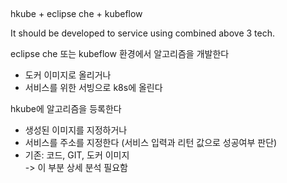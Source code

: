 ## 
hkube + eclipse che + kubeflow

It should be developed to service using combined above 3 tech.

eclipse che 또는 kubeflow 환경에서 알고리즘을 개발한다  
- 도커 이미지로 올리거나  
- 서비스를 위한 서빙으로 k8s에 올린다  

hkube에 알고리즘을 등록한다  
- 생성된 이미지를 지정하거나  
- 서비스를 주소를 지정한다 (서비스 입력과 리턴 값으로 성공여부 판단)  
- 기존: 코드, GIT, 도커 이미지  
  -> 이 부분 상세 분석 필요함  

